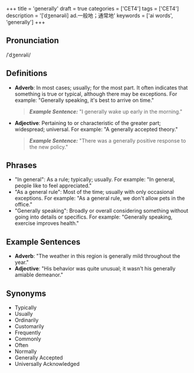 +++
title = 'generally'
draft = true
categories = ['CET4']
tags = ['CET4']
description = '[ˈdʒenərəli] ad.一般地；通常地'
keywords = ['ai words', 'generally']
+++

## Pronunciation
/ˈdʒenrəli/

## Definitions
- **Adverb**: In most cases; usually; for the most part. It often indicates that something is true or typical, although there may be exceptions. For example: "Generally speaking, it's best to arrive on time."
  
  > _**Example Sentence:**_ "I generally wake up early in the morning."
  
- **Adjective**: Pertaining to or characteristic of the greater part; widespread; universal. For example: "A generally accepted theory."

  > _**Example Sentence:**_ "There was a generally positive response to the new policy."

## Phrases
- "In general": As a rule; typically; usually. For example: "In general, people like to feel appreciated."
- "As a general rule": Most of the time; usually with only occasional exceptions. For example: "As a general rule, we don't allow pets in the office."
- "Generally speaking": Broadly or overall considering something without going into details or specifics. For example: "Generally speaking, exercise improves health."

## Example Sentences
- **Adverb**: "The weather in this region is generally mild throughout the year."
- **Adjective**: "His behavior was quite unusual; it wasn't his generally amiable demeanor."

## Synonyms
- Typically
- Usually
- Ordinarily
- Customarily
- Frequently
- Commonly
- Often
- Normally
- Generally Accepted
- Universally Acknowledged
